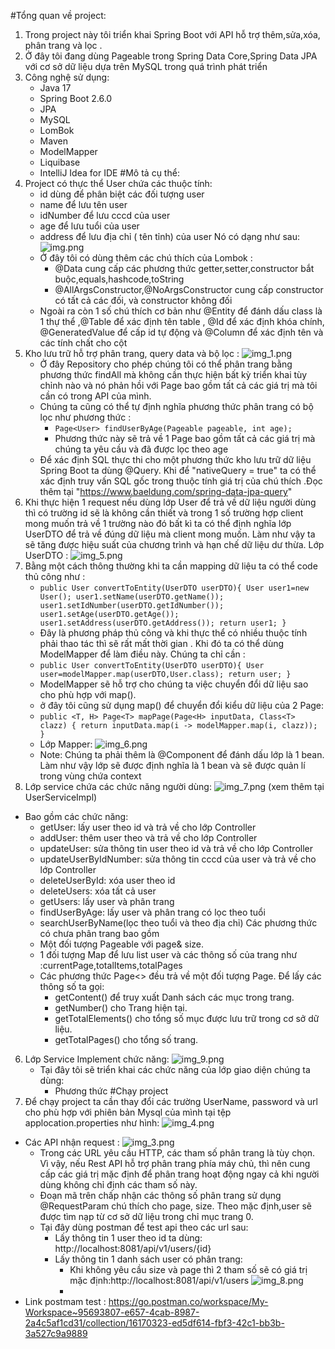 #Tổng quan về project:
1. Trong project này tôi  triển khai Spring Boot với API hỗ trợ thêm,sửa,xóa, phân trang và lọc .
2. Ở đây tôi đang dùng Pageable trong Spring Data Core,Spring Data JPA với cơ sở dữ liệu dựa trên MySQL trong quá trình phát triển 
3. Công nghệ sử dụng:
   - Java 17
   - Spring Boot 2.6.0
   - JPA
   - MySQL
   - LomBok
   - Maven
   - ModelMapper
   - Liquibase
   - IntelliJ Idea for IDE
#Mô tả cụ thể:
1. Project có thực thể User chứa các thuộc tính:
    + id dùng để phân biệt các đối tượng user
    + name để lưu tên user
    + idNumber để lưu cccd của user
    + age để lưu tuổi của user
    + address để lưu địa chỉ ( tên tỉnh) của user
    Nó có dạng như sau:
    ![img.png](img.png)
    - Ở đây tôi có dùng thêm các chú thích của Lombok :
      + @Data cung cấp các phương thức getter,setter,constructor bắt buộc,equals,hashcode,toString
      + @AllArgsConstructor,@NoArgsConstructor cung cấp constructor có tất cả các đối, và constructor không đối
    - Ngoài ra còn 1 số chú thích cơ bản như @Entity để đánh dấu class là 1 thự thể ,@Table để xác định tên table , @Id để xác định khóa chính, @GeneratedValue để cấp id tự động và @Column để xác định tên và các tính chất cho cột
2. Kho lưu trữ hỗ trợ phân trang, query data và bộ lọc : 
    ![img_1.png](img_1.png)
    + Ở đây Repository  cho phép chúng tôi có thể phân trang bằng phương thức findAll mà không cần thực hiện bất kỳ triển khai tùy chỉnh nào và nó phản hồi với Page <T> bao gồm tất cả các giá trị mà tôi cần có trong API của mình.
    + Chúng ta cũng có thể tự định nghĩa phương thức phân trang có bộ lọc như phương thức :
      * `Page<User> findUserByAge(Pageable pageable, int age); `
      * Phương thức này sẽ trả về 1 Page bao gồm tất cả các giá trị mà chúng ta yêu cầu và đã được lọc  theo age 
    + Để xác định SQL thực thi cho một phương thức kho lưu trữ dữ liệu Spring Boot ta dùng @Query. Khi để "nativeQuery = true" ta có thể xác định truy vấn SQL gốc trong thuộc tính giá trị của chú thích .Đọc thêm tại "https://www.baeldung.com/spring-data-jpa-query"
3. Khi thực hiện 1 request nếu dùng lớp User để trả về dữ liệu người dùng thì có trường id sẽ là không cần thiết và trong 1 số trường hợp client mong muốn trả về 1 trường nào đó bất kì ta có thể định nghĩa lớp UserDTO để trả về đúng dữ liệu mà client mong muốn. Làm như vậy ta sẽ tăng được hiệu suất của chương trình và hạn chế dữ liệu dư thừa. Lớp UserDTO :
![img_5.png](img_5.png)
4. Bằng một cách thông thường khi ta cần mapping dữ liệu ta có thể code thủ công như :
    - `public User convertToEntity(UserDTO userDTO){
      User user1=new User();
      user1.setName(userDTO.getName());
      user1.setIdNumber(userDTO.getIdNumber());
      user1.setAge(userDTO.getAge());
      user1.setAddress(userDTO.getAddress());
      return user1;
      }`
    - Đây là phương pháp thủ công và khi thực thể có nhiều thuộc tính phải thao tác thì sẽ rất mất thời gian . Khi đó ta có thể dùng ModelMapper để làm điều này. Chúng ta chỉ cần :
    - `public User convertToEntity(UserDTO userDTO){
      User user=modelMapper.map(userDTO,User.class);
      return user;
      }`
    - ModelMapper sẽ hỗ trợ cho chúng ta việc chuyển đổi dữ liệu sao cho phù hợp với map().
    - ở đây tôi cũng sử dụng map() để chuyển đổi kiểu dữ liệu của 2 Page:
    - `public <T, H> Page<T> mapPage(Page<H> inputData, Class<T> clazz) {
      return inputData.map(i -> modelMapper.map(i, clazz));
      }
      `
    - Lớp Mapper:
   ![img_6.png](img_6.png)
    - Note: Chúng ta phải thêm  là @Component để đánh dấu lớp là 1 bean. Làm như vậy lớp sẽ được định nghĩa là 1 bean và sẽ được quản lí trong vùng chứa context
5. Lớp service chứa các chức năng người dùng:
   ![img_7.png](img_7.png)
    (xem thêm tại UserServiceImpl)
  - Bao gồm các chức năng: 
    + getUser: lấy user theo id và trả về cho lớp Controller
    + addUser: thêm user theo và trả về cho lớp Controller
    + updateUser: sửa thông tin user theo id và trả về cho lớp Controller
    + updateUserByIdNumber: sửa thông tin cccd của user và trả về cho lớp Controller
    + deleteUserById: xóa user theo id
    + deleteUsers: xóa tất cả user
    + getUsers: lấy user và phân trang
    + findUserByAge: lấy user và phân trang có lọc theo tuổi
    + searchUserByName(lọc theo tuổi và theo địa chỉ)
    Các phương thức có chưa phân trang  bao gồm
    + Một  đối tượng  Pageable với page& size.
    + 1 đối tượng Map để lưu list user và các thông số của trang như :currentPage,totalItems,totalPages
    + Các phương thức Page<> đều trả về một  đối tượng Page. Để lấy các thông số ta gọi:
      * getContent() để truy xuất Danh sách các mục trong trang. 
      * getNumber() cho Trang hiện tại. 
      * getTotalElements() cho tổng số mục được lưu trữ trong cơ sở dữ liệu. 
      * getTotalPages() cho tổng số trang.
6. Lớp Service Implement chức năng:
![img_9.png](img_9.png)
    - Tại đây tôi sẽ triển khai các chức năng của lớp giao diện chúng ta dùng:
        + Phương thức
#Chạy project
1. Để chạy project  ta cần thay đổi các trường UserName, password và url cho phù hợp với phiên bản Mysql của mình  tại tệp applocation.properties như hình:
    ![img_4.png](img_4.png)
  - Các API nhận request :
    ![img_3.png](img_3.png)
    + Trong các URL yêu cầu HTTP, các tham số phân trang là tùy chọn. Vì vậy, nếu Rest API  hỗ trợ phân trang phía máy chủ, thì nên cung cấp các giá trị mặc định để phân trang hoạt động ngay cả khi người dùng không chỉ định các tham số này.
    + Đoạn mã trên chấp nhận các thông số phân trang sử dụng @RequestParam chú thích cho page, size. Theo mặc định,user sẽ được tìm nạp từ cơ sở dữ liệu trong chỉ mục trang 0.
    + Tại đây dùng postman để test api theo các url sau:
        * Lấy thông tin 1 user theo id ta dùng: http://localhost:8081/api/v1/users/{id}
        * Lấy thông tin 1 danh sách user có phân trang:
            - Khi không yêu cầu size và page thì 2 tham số sẽ có giá trị mặc định:http://localhost:8081/api/v1/users
          ![img_8.png](img_8.png)
            - 
  - Link postmam test : https://go.postman.co/workspace/My-Workspace~95693807-e657-4cab-8987-2a4c5af1cd31/collection/16170323-ed5df614-fbf3-42c1-bb3b-3a527c9a9889

